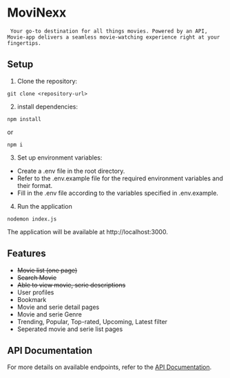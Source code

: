 # MoviNexx

     Your go-to destination for all things movies. Powered by an API, Movie-app delivers a seamless movie-watching experience right at your fingertips.

## Setup

1. Clone the repository:

```
git clone <repository-url>
```

2. install dependencies:

```
npm install
```

or

```
npm i
```

3. Set up environment variables:

- Create a .env file in the root directory.
- Refer to the .env.example file for the required environment variables and their format.
- Fill in the .env file according to the variables specified in .env.example.

4. Run the application

```
nodemon index.js
```

The application will be available at http://localhost:3000.

## Features

- ~~Movie list (one page)~~
- ~~Search Movie~~
- ~~Able to view movie, serie descriptions~~
- User profiles
- Bookmark
- Movie and serie detail pages
- Movie and serie Genre
- Trending, Popular, Top-rated, Upcoming, Latest filter
- Seperated movie and serie list pages

## API Documentation

For more details on available endpoints, refer to the [API Documentation](./docs/moviedb_api.md).
